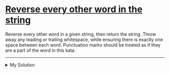 # [Reverse every other word in the string](https://www.codewars.com/kata/58d76854024c72c3e20000de)

Reverse every other word in a given string, then return the string. Throw away any leading or trailing whitespace, while
ensuring there is exactly one space between each word. Punctuation marks should be treated as if they are a part of the
word in this kata.

---

<details><summary>My Solution</summary>

```js
function reverse(str) {
  return str
    .split(' ')
    .map((w, i) => {
      if (i % 2) return w.split('').reverse().join('')
      else return w
    })
    .join(' ')
    .trim()
}
```

</details>
